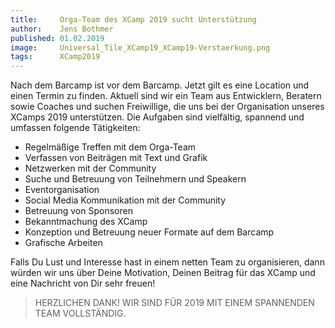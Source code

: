 ```yaml
---
title:     Orga-Team des XCamp 2019 sucht Unterstützung
author:    Jens Bothmer
published: 01.02.2019
image:     Universal_Tile_XCamp19_XCamp19-Verstaerkung.png
tags:      XCamp2019
---
```


Nach dem Barcamp ist vor dem Barcamp. Jetzt gilt es eine Location und einen Termin zu finden. Aktuell sind wir ein Team aus Entwicklern, Beratern sowie Coaches und suchen Freiwillige, die uns bei der Organisation unseres XCamps 2019 unterstützen. Die Aufgaben sind vielfältig, spannend und umfassen folgende Tätigkeiten:

- Regelmäßige Treffen mit dem Orga-Team
- Verfassen von Beiträgen mit Text und Grafik
- Netzwerken mit der Community
- Suche und Betreuung von Teilnehmern und Speakern
- Eventorganisation
- Social Media Kommunikation mit der Community
- Betreuung von Sponsoren
- Bekanntmachung des XCamp
- Konzeption und Betreuung neuer Formate auf dem Barcamp
- Grafische Arbeiten

Falls Du Lust und Interesse hast in einem netten Team zu organisieren, dann würden wir uns über Deine Motivation, Deinen Beitrag für das XCamp  und eine Nachricht von Dir sehr freuen!

> HERZLICHEN DANK! WIR SIND FÜR 2019 MIT EINEM SPANNENDEN TEAM VOLLSTÄNDIG.
